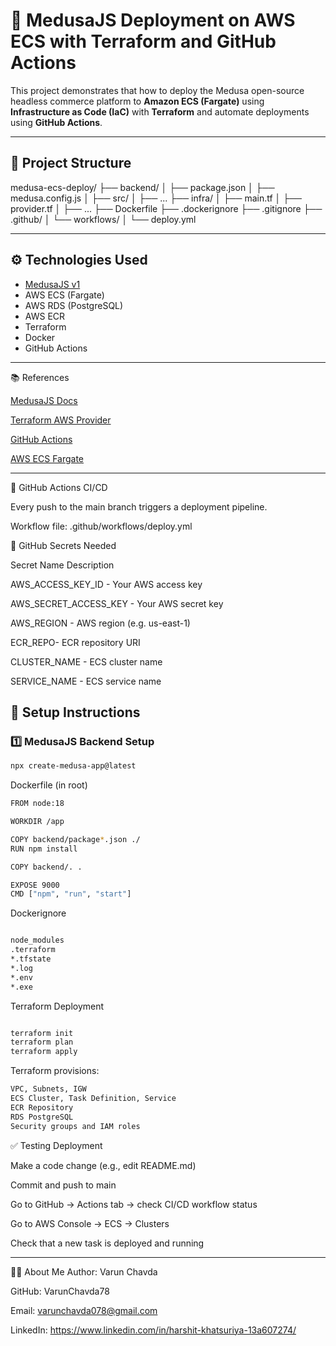 # 🚀 MedusaJS Deployment on AWS ECS with Terraform and GitHub Actions

This project demonstrates that how to deploy the Medusa open-source headless commerce platform to **Amazon ECS (Fargate)** using **Infrastructure as Code (IaC)** with **Terraform** and automate deployments using **GitHub Actions**.

---

## 📁 Project Structure

medusa-ecs-deploy/
├── backend/
│   ├── package.json
│   ├── medusa.config.js
│   ├── src/
│   ├── ...
├── infra/
│   ├── main.tf
│   ├── provider.tf
│   ├── ...
├── Dockerfile
├── .dockerignore
├── .gitignore
├── .github/
│   └── workflows/
│       └── deploy.yml

---

## ⚙️ Technologies Used

- [MedusaJS v1](https://docs.medusajs.com/v1)
- AWS ECS (Fargate)
- AWS RDS (PostgreSQL)
- AWS ECR
- Terraform
- Docker
- GitHub Actions

---

📚 References

[MedusaJS Docs](https://docs.medusajs.com/v1)

[Terraform AWS Provider](https://registry.terraform.io/providers/hashicorp/aws/latest/docs)

[GitHub Actions](https://docs.github.com/en/actions)

[AWS ECS Fargate](https://docs.aws.amazon.com/AmazonECS/latest/developerguide/AWS_Fargate.html)

---

🔁 GitHub Actions CI/CD

Every push to the main branch triggers a deployment pipeline.

Workflow file: .github/workflows/deploy.yml

🔐 GitHub Secrets Needed

Secret Name	Description

AWS_ACCESS_KEY_ID	- Your AWS access key

AWS_SECRET_ACCESS_KEY	- Your AWS secret key

AWS_REGION -	AWS region (e.g. us-east-1)

ECR_REPO- ECR repository URI

CLUSTER_NAME - ECS cluster name

SERVICE_NAME - ECS service name

## 🔧 Setup Instructions

### 1️⃣ MedusaJS Backend Setup

```bash
npx create-medusa-app@latest
```

Dockerfile (in root)
```bash
FROM node:18

WORKDIR /app

COPY backend/package*.json ./
RUN npm install

COPY backend/. .

EXPOSE 9000
CMD ["npm", "run", "start"]

```

Dockerignore 
```bash

node_modules
.terraform
*.tfstate
*.log
*.env
*.exe

```
Terraform Deployment

```bash

terraform init
terraform plan
terraform apply
```

Terraform provisions:
```bash
VPC, Subnets, IGW
ECS Cluster, Task Definition, Service
ECR Repository
RDS PostgreSQL
Security groups and IAM roles

```

✅ Testing Deployment

Make a code change (e.g., edit README.md)

Commit and push to main

Go to GitHub → Actions tab → check CI/CD workflow status

Go to AWS Console → ECS → Clusters

Check that a new task is deployed and running

---

🙋‍♂️ About Me
Author: Varun Chavda

GitHub: VarunChavda78

Email: varunchavda078@gmail.com

LinkedIn: https://www.linkedin.com/in/harshit-khatsuriya-13a607274/
